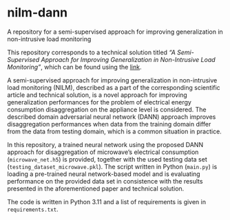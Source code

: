 # nilm-dann
A repository for a semi-supervised approach for improving generalization in non-intrusive load monitoring

This repository corresponds to a technical solution titled _“A Semi-Supervised Approach for Improving Generalization in Non-Intrusive Load Monitoring”_, which can be found using the [link](https://www.pupin.rs/code/wp-content/uploads/2024/01/Semi-supervizirani-pristup-za-unapredjenje-generalizacije-kod-neintruzivnog-monitoringa-potrosnje-elektricne-energije.pdf).

A semi-supervised approach for improving generalization in non-intrusive load monitoring (NILM), described as a part of the corresponding scientific article and technical solution, is a novel approach for improving generalization performances for the problem of electrical energy consumption disaggregation on the appliance level is considered. The described domain adversarial neural network (DANN) approach improves disaggregation performances when data from the training domain differ from the data from testing domain, which is a common situation in practice.

In this repository, a trained neural network using the proposed DANN approach for disaggregation of microwave’s electrical consumption (```microwave_net.h5```) is provided, together with the used testing data set (```testing_dataset_microwave.pkl```). The script written in Python (```main.py```) is loading a pre-trained neural network-based model and is evaluating performance on the provided data set in consistence with the results presented in the aforementioned paper and technical solution.

The code is written in Python 3.11 and a list of requirements is given in ```requirements.txt```.
